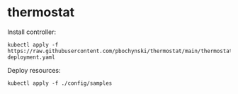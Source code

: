 # thermostat

Install controller:
```
kubectl apply -f https://raw.githubusercontent.com/pbochynski/thermostat/main/thermostat-deployment.yaml
```

Deploy resources:
```
kubectl apply -f ./config/samples
```
